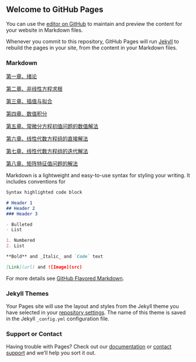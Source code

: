 ## Welcome to GitHub Pages

You can use the [editor on GitHub](https://github.com/cjw7360/notes/edit/gh-pages/index.md) to maintain and preview the content for your website in Markdown files.

Whenever you commit to this repository, GitHub Pages will run [Jekyll](https://jekyllrb.com/) to rebuild the pages in your site, from the content in your Markdown files.

### Markdown

[第一章、绪论](https://cjw7360.github.io/notes/数值分析/第一章、绪论.html "data-analysis-ch1")

[第二章、非线性方程求根](https://cjw7360.github.io/notes/数值分析/第二章、非线性方程求根.html "data-analysis-ch2")

[第三章、插值与拟合](https://cjw7360.github.io/notes/数值分析/第三章、插值与拟合.html "data-analysis-ch3")

[第四章、数值积分](https://cjw7360.github.io/notes/数值分析/第四章、数值积分.html "data-analysis-ch4")

[第五章、常微分方程初值问题的数值解法](https://cjw7360.github.io/notes/数值分析/第五章、常微分方程初值问题的数值解法.html "data-analysis-ch5")

[第六章、线性代数方程组的直接解法](https://cjw7360.github.io/notes/数值分析/第六章、线性代数方程组的直接解法.html "data-analysis-ch6")

[第七章、线性代数方程组的迭代解法](https://cjw7360.github.io/notes/数值分析/第七章、线性代数方程组的迭代解法.html "data-analysis-ch7")

[第八章、矩阵特征值问题的解法](https://cjw7360.github.io/notes/数值分析/第八章、矩阵特征值问题的解法.html "data-analysis-ch8")

Markdown is a lightweight and easy-to-use syntax for styling your writing. It includes conventions for

```markdown
Syntax highlighted code block

# Header 1
## Header 2
### Header 3

- Bulleted
- List

1. Numbered
2. List

**Bold** and _Italic_ and `Code` text

[Link](url) and ![Image](src)
```

For more details see [GitHub Flavored Markdown](https://guides.github.com/features/mastering-markdown/).

### Jekyll Themes

Your Pages site will use the layout and styles from the Jekyll theme you have selected in your [repository settings](https://github.com/cjw7360/notes/settings). The name of this theme is saved in the Jekyll `_config.yml` configuration file.

### Support or Contact

Having trouble with Pages? Check out our [documentation](https://docs.github.com/categories/github-pages-basics/) or [contact support](https://github.com/contact) and we’ll help you sort it out.
